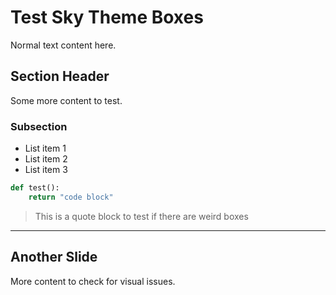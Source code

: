 # Test Sky Theme Boxes

Normal text content here.

## Section Header

Some more content to test.

### Subsection

- List item 1
- List item 2
- List item 3

```python
def test():
    return "code block"
```

> This is a quote block to test
> if there are weird boxes

---

## Another Slide

More content to check for visual issues.